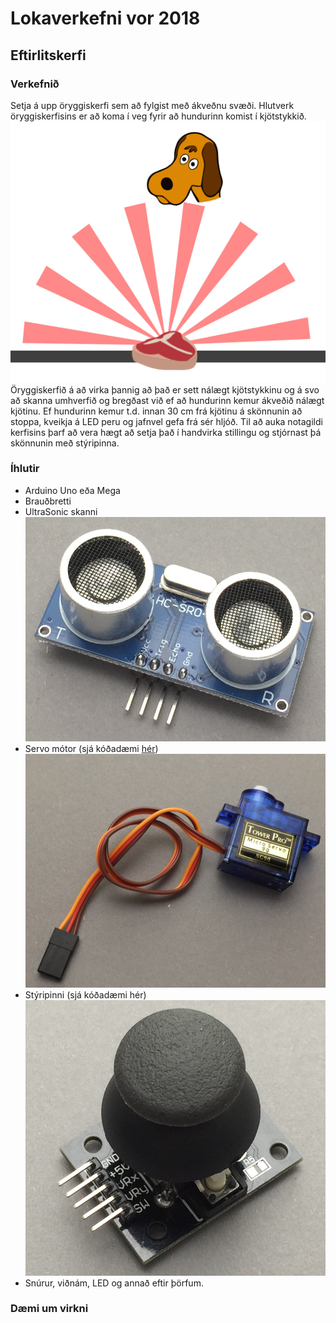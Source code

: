 # Lokaverkefni vor 2018
## Eftirlitskerfi

### Verkefnið
Setja á upp öryggiskerfi sem að fylgist með ákveðnu svæði. 
Hlutverk öryggiskerfisins er að koma í veg fyrir að hundurinn komist í kjötstykkið.
![Hundur og kjöt](./myndir/hundur.png)
Öryggiskerfið á að virka þannig að það er sett nálægt kjötstykkinu og á svo að skanna umhverfið og bregðast við ef að hundurinn kemur ákveðið nálægt kjötinu.
Ef hundurinn kemur t.d. innan 30 cm frá kjötinu á skönnunin að stoppa, kveikja á LED peru og jafnvel gefa frá sér hljóð.
Til að auka notagildi kerfisins þarf að vera hægt að setja það í handvirka stillingu og stjórnast þá skönnunin með stýripinna.
### Íhlutir
* Arduino Uno eða Mega
* Brauðbretti
* UltraSonic skanni ![UltraSonic skanni](./myndir/sonic.png)
* Servo mótor (sjá kóðadæmi [hér](../servo.ino)) ![Servo mótor](./myndir/motor.png)
* Stýripinni (sjá kóðadæmi hér) ![Stýripinni](./myndir/styripinni.png)
* Snúrur, viðnám, LED og annað eftir þörfum.

### Dæmi um virkni



